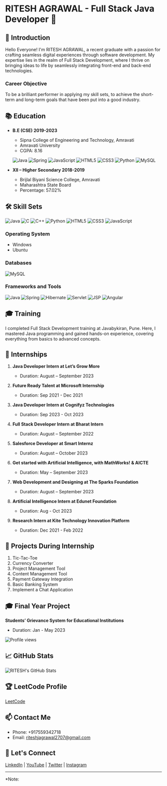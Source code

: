 # RITESH AGRAWAL - Full Stack Java Developer 🚀

## 👋 Introduction

Hello Everyone! I'm RITESH AGRAWAL, a recent graduate with a passion for crafting seamless digital experiences through software development. My expertise lies in the realm of Full Stack Development, where I thrive on bringing ideas to life by seamlessly integrating front-end and back-end technologies.

### Career Objective

To be a brilliant performer in applying my skill sets, to achieve the short-term and long-term goals that have been put into a good industry.

## 📚 Education

- **B.E (CSE) 2019-2023**
  - Sipna College of Engineering and Technology, Amravati
  - Amravati University
  - CGPA: 8.16

  ![Java](https://img.shields.io/badge/Java-%23ED8B00.svg?style=for-the-badge&logo=java&logoColor=white)
  ![Spring](https://img.shields.io/badge/Spring-%236DB33F.svg?style=for-the-badge&logo=spring&logoColor=white)
  ![JavaScript](https://img.shields.io/badge/JavaScript-%23F7DF1E.svg?style=for-the-badge&logo=javascript&logoColor=black)
  ![HTML5](https://img.shields.io/badge/HTML5-%23E34F26.svg?style=for-the-badge&logo=html5&logoColor=white)
  ![CSS3](https://img.shields.io/badge/CSS3-%231572B6.svg?style=for-the-badge&logo=css3&logoColor=white)
  ![Python](https://img.shields.io/badge/Python-%2314354C.svg?style=for-the-badge&logo=python&logoColor=white)
  ![MySQL](https://img.shields.io/badge/MySQL-%2300758F.svg?style=for-the-badge&logo=mysql&logoColor=white)

- **XII – Higher Secondary 2018-2019**
  - Brijlal Biyani Science College, Amravati
  - Maharashtra State Board
  - Percentage: 57.02%

## 🛠️ Skill Sets

![Java](https://img.shields.io/badge/Java-%23ED8B00.svg?style=for-the-badge&logo=java&logoColor=white)
![C](https://img.shields.io/badge/C-%23A8B9CC.svg?style=for-the-badge&logo=c&logoColor=white)
![C++](https://img.shields.io/badge/C++-%2300599C.svg?style=for-the-badge&logo=c%2B%2B&logoColor=white)
![Python](https://img.shields.io/badge/Python-%2314354C.svg?style=for-the-badge&logo=python&logoColor=white)
![HTML5](https://img.shields.io/badge/HTML5-%23E34F26.svg?style=for-the-badge&logo=html5&logoColor=white)
![CSS3](https://img.shields.io/badge/CSS3-%231572B6.svg?style=for-the-badge&logo=css3&logoColor=white)
![JavaScript](https://img.shields.io/badge/JavaScript-%23F7DF1E.svg?style=for-the-badge&logo=javascript&logoColor=black)

### Operating System

- Windows
- Ubuntu

### Databases

![MySQL](https://img.shields.io/badge/MySQL-%2300758F.svg?style=for-the-badge&logo=mysql&logoColor=white)

### Frameworks and Tools

![Java](https://img.shields.io/badge/Java-%23ED8B00.svg?style=for-the-badge&logo=java&logoColor=white)
![Spring](https://img.shields.io/badge/Spring-%236DB33F.svg?style=for-the-badge&logo=spring&logoColor=white)
![Hibernate](https://img.shields.io/badge/Hibernate-%236DB33F.svg?style=for-the-badge&logo=hibernate&logoColor=white)
![Servlet](https://img.shields.io/badge/Servlet-%236DB33F.svg?style=for-the-badge&logo=servlet&logoColor=white)
![JSP](https://img.shields.io/badge/JSP-%236DB33F.svg?style=for-the-badge&logo=jsp&logoColor=white)
![Angular](https://img.shields.io/badge/Angular-%23DD0031.svg?style=for-the-badge&logo=angular&logoColor=white)

## 🎓 Training

I completed Full Stack Development training at Javabykiran, Pune. Here, I mastered Java programming and gained hands-on experience, covering everything from basics to advanced concepts.

## 💼 Internships

1. **Java Developer Intern at Let’s Grow More**
   - Duration: August – September 2023

2. **Future Ready Talent at Microsoft Internship**
   - Duration: Sep 2021 - Dec 2021

3. **Java Developer Intern at Cognifyz Technologies**
   - Duration: Sep 2023 - Oct 2023

4. **Full Stack Developer Intern at Bharat Intern**
   - Duration: August – September 2022

5. **Salesforce Developer at Smart Internz**
   - Duration: August – October 2023

6. **Get started with Artificial Intelligence, with MathWorks! & AICTE**
   - Duration: May – September 2023

7. **Web Development and Designing at The Sparks Foundation**
   - Duration: August – September 2023

8. **Artificial Intelligence Intern at Edunet Foundation**
   - Duration: Aug - Oct 2023

9. **Research Intern at Kite Technology Innovation Platform**
   - Duration: Dec 2021 - Feb 2022

## 🚀 Projects During Internship

1. Tic-Tac-Toe
2. Currency Converter
3. Project Management Tool
4. Content Management Tool
5. Payment Gateway Integration
6. Basic Banking System
7. Implement a Chat Application

## 🎓 Final Year Project

**Students’ Grievance System for Educational Institutions**
- Duration: Jan - May 2023

![Profile views](https://gpvc.arturio.dev/[RiteshAgrawal2001](https://github.com/RiteshAgrawal2001/RiteshAgrawal2001))


## 📈 GitHub Stats

![RITESH's GitHub Stats](https://github-readme-stats.vercel.app/api?username=RiteshAgrawal2001&show_icons=true&hide_title=true&hide_border=true)

## 🏆 LeetCode Profile

[LeetCode](https://leetcode.com/RiteshAgrawal2001/)

## 📫 Contact Me

- Phone: +917559342718
- Email: riteshjagrawal2707@gmail.com

## 🔗 Let's Connect

[LinkedIn](https://www.linkedin.com/in/ritesh-agrawal-333988166) | [YouTube](#) | [Twitter](#) | [Instagram](#)

---

*Note:
